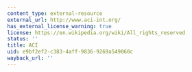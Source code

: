 ```yaml
---
content_type: external-resource
external_url: http://www.aci-int.org/
has_external_license_warning: true
license: https://en.wikipedia.org/wiki/All_rights_reserved
status: ''
title: ACI
uid: e9bf2ef2-c383-4aff-9836-9269a549060c
wayback_url: ''
---
```

